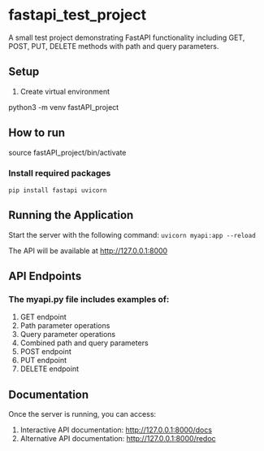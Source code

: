 # fastapi_test_project
A small test project demonstrating FastAPI functionality including GET, POST, PUT, DELETE methods with path and query parameters.

## Setup

1. Create virtual environment

python3 -m venv fastAPI_project


## How to run
source fastAPI_project/bin/activate

### Install required packages
`pip install fastapi uvicorn`

## Running the Application
Start the server with the following command:
`uvicorn myapi:app --reload`

The API will be available at http://127.0.0.1:8000


## API Endpoints
### The myapi.py file includes examples of:

1. GET endpoint
2. Path parameter operations
3. Query parameter operations
4. Combined path and query parameters
5. POST endpoint
6. PUT endpoint
7. DELETE endpoint

## Documentation
Once the server is running, you can access:

1. Interactive API documentation: http://127.0.0.1:8000/docs
2. Alternative API documentation: http://127.0.0.1:8000/redoc